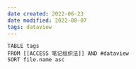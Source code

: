 ```yaml
---
date created: 2022-06-23
date modified: 2022-08-07
tags: dataview
---
```


```dataview
TABLE tags
FROM [[ACCESS 笔记组织法]] AND #dataview
SORT file.name asc
```
